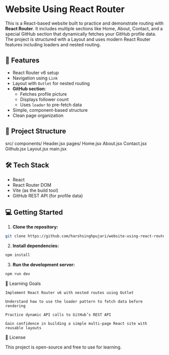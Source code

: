 # Website Using React Router

This is a React-based website built to practice and demonstrate routing with **React Router**. It includes multiple sections like Home, About, Contact, and a special GitHub section that dynamically fetches your GitHub profile data. The project is structured with a Layout and uses modern React Router features including loaders and nested routing.

## 🚀 Features

- React Router v6 setup
- Navigation using `Link`
- Layout with `Outlet` for nested routing
- **GitHub section**:
  - Fetches profile picture
  - Displays follower count
  - Uses `loader` to pre-fetch data
- Simple, component-based structure
- Clean page organization

## 📂 Project Structure

src/
components/
Header.jsx
pages/
Home.jsx
About.jsx
Contact.jsx
Github.jsx
Layout.jsx
main.jsx


## 🛠️ Tech Stack

- React
- React Router DOM
- Vite (as the build tool)
- GitHub REST API (for profile data)

## 💻 Getting Started

1. **Clone the repository:**

```bash
git clone https://github.com/harshsinghpujari/website-using-react-router.git
```

2. **Install dependencies:**

```bash
npm install

```


3. **Run the development server:**

```bash
npm run dev
```


🎯 Learning Goals

    Implement React Router v6 with nested routes using Outlet

    Understand how to use the loader pattern to fetch data before rendering

    Practice dynamic API calls to GitHub’s REST API

    Gain confidence in building a simple multi-page React site with reusable layouts


📝 License

This project is open-source and free to use for learning.